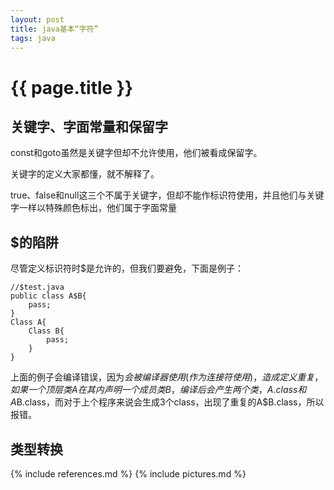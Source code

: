 ```yaml
---
layout: post
title: java基本“字符”
tags: java
---
```


{{ page.title }}
================

关键字、字面常量和保留字
------------------------

const和goto虽然是关键字但却不允许使用，他们被看成保留字。

关键字的定义大家都懂，就不解释了。

true、false和null这三个不属于关键字，但却不能作标识符使用，并且他们与关键字一样以特殊颜色标出，他们属于字面常量

$的陷阱
-------

尽管定义标识符时$是允许的，但我们要避免，下面是例子：
	
	//$test.java
	public class A$B{
		pass;
	}
	Class A{
		Class B{
			pass;
		}
	}

上面的例子会编译错误，因为$会被编译器使用(作为连接符使用)，造成定义重复，如果一个顶层类A在其内声明一个成员类B，编译后会产生两个类，A.class和A$B.class，而对于上个程序来说会生成3个class，出现了重复的A$B.class，所以报错。

类型转换
--------




{% include references.md %}
{% include pictures.md %}
